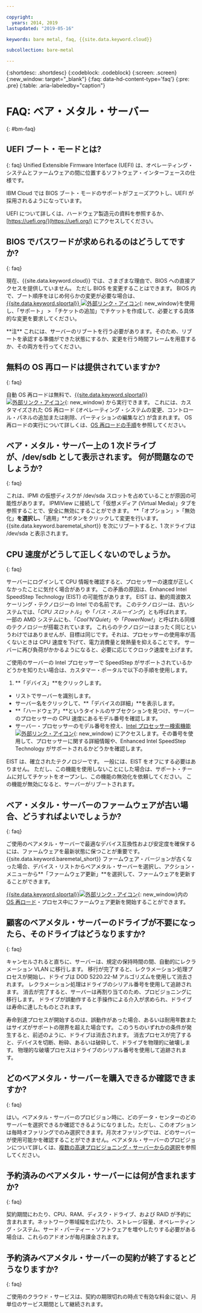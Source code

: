 ```yaml
---

copyright:
  years: 2014, 2019
lastupdated: "2019-05-16"

keywords: bare metal, faq, {{site.data.keyword.cloud}}

subcollection: bare-metal

---
```


{:shortdesc: .shortdesc}
{:codeblock: .codeblock}
{:screen: .screen}
{:new_window: target="_blank"}
{:faq: data-hd-content-type='faq'}
{:pre: .pre}
{:table: .aria-labeledby="caption"}

# FAQ: ベア・メタル・サーバー
{: #bm-faq}

## UEFI ブート・モードとは?
{: faq}
Unified Extensible Firmware Interface (UEFI) は、オペレーティング・システムとファームウェアの間に位置するソフトウェア・インターフェースの仕様です。

IBM Cloud では BIOS ブート・モードのサポートがフェーズアウトし、UEFI が採用されるようになっています。

UEFI について詳しくは、ハードウェア製造元の資料を参照するか、[https://uefi.org/](https://uefi.org/) にアクセスしてください。

## BIOS でパスワードが求められるのはどうしてですか?
{: faq}

現在、{{site.data.keyword.cloud}}  では、さまざまな理由で、BIOS への直接アクセスを提供していません。 ただし BIOS を変更することはできます。 BIOS 内で、ブート順序をはじめ何らかの変更が必要な場合は、[{{site.data.keyword.slportal}} ![外部リンク・アイコン](../icons/launch-glyph.svg "外部リンク・アイコン")](https://cloud.ibm.com/){: new_window}を使用し、「サポート」 > 「チケットの追加」でチケットを作成して、必要とする具体的な変更を要求してください。

\*\*注\*\* これには、サーバーのリブートを行う必要があります。そのため、リブートを承認する準備ができた状態にするか、変更を行う時間フレームを用意するか、その両方を行ってください。

## 無料の OS 再ロードは提供されていますか?
{: faq}

自動 OS 再ロードは無料で、[{{site.data.keyword.slportal}} ![外部リンク・アイコン](../icons/launch-glyph.svg "外部リンク・アイコン")](https://cloud.ibm.com/){: new_window} から実行できます。 これには、カスタマイズされた OS 再ロード (オペレーティング・システムの変更、コントロール・パネルの追加または削除、パーティションの編集など) が含まれます。  OS 再ロードの実行について詳しくは、[OS 再ロードの手順](/docs/infrastructure/software?topic=software-reloading-the-os)を参照してください。


## ベア・メタル・サーバー上の 1 次ドライブが、/dev/sdb として表示されます。 何が問題なのでしょうか?
{: faq}

これは、IPMI の仮想ディスクが /dev/sda スロットを占めていることが原因の可能性があります。 IPMIView に接続して「仮想メディア (Virtual Media)」タブを参照することで、安全に無効にすることができます。 **「オプション」>「無効化」**を選択し、**「適用」**ボタンをクリックして変更を行います。 {{site.data.keyword.baremetal_short}} を次にリブートすると、1 次ドライブは /dev/sda と表示されます。


## CPU 速度がどうして正しくないのでしょうか。
{: faq}

サーバーにログインして CPU 情報を確認すると、プロセッサーの速度が正しくなかったことに気付く場合があります。 この矛盾の原因は、Enhanced Intel SpeedStep Technology (EIST) の可能性があります。 EIST は、動的周波数スケーリング・テクノロジーの Intel での名前です。  このテクノロジーは、古いシステムでは、「*CPU スロットル*」や「*バス・スルーイング*」とも呼ばれます。  一部の AMD システムにも、「*Cool'N'Quiet*」や「*PowerNow!*」と呼ばれる同様のテクノロジーが搭載されています。  これらのテクノロジーはまったく同じというわけではありませんが、目標は同じです。それは、プロセッサーの使用率が高くないときは CPU 速度を下げて、電力消費量と発熱量を抑えることです。  サーバーに再び負荷がかかるようになると、必要に応じてクロック速度を上げます。

ご使用のサーバーの Intel プロセッサーで SpeedStep がサポートされているかどうかを知りたい場合は、カスタマー・ポータルで以下の手順を使用します。
1. **「デバイス」**をクリックします。
* リストでサーバーを識別します。
* サーバー名をクリックして、**「デバイスの詳細」**を表示します。
* **「ハードウェア」**というタイトルのサブセクションを見つけ、サーバーのプロセッサーの CPU 速度にあるモデル番号を確認します。
* サーバー・プロセッサーのモデル番号を控え、[Intel プロセッサー検索機能![外部リンク・アイコン](../icons/launch-glyph.svg "外部リンク・アイコン")](http://processorfinder.intel.com/){: new_window} にアクセスします。その番号を使用して、プロセッサーに関する詳細情報や、Enhanced Intel SpeedStep Technology がサポートされるかどうかを確認します。

EIST は、確立されたテクノロジーです。 一般には、EIST をオフにする必要はありません。 ただし、この機能を使用しないことにした場合は、サポート・チームに対してチケットをオープンし、この機能の無効化を依頼してください。  この機能が無効になると、サーバーがリブートされます。


## ベア・メタル・サーバーのファームウェアが古い場合、どうすればよいでしょうか?
{: faq}

ご使用のベアメタル・サーバーで最適なデバイス互換性および安定度を確保するには、ファームウェアを最新状態に保つことが重要です。{{site.data.keyword.baremetal_short}} ファームウェア・バージョンが古くなった場合、デバイス・リストからベアメタル・サーバーを選択し、アクション・メニューから**「ファームウェア更新」**を選択して、ファームウェアを更新することができます。

[{{site.data.keyword.slportal}}![外部リンク・アイコン](../icons/launch-glyph.svg "外部リンク・アイコン")](https://cloud.ibm.com/){: new_window}内の [OS 再ロード](/docs/infrastructure/software?topic=software-reloading-the-os)・プロセス中にファームウェア更新を開始することができます。

## 顧客のベアメタル・サーバーのドライブが不要になったら、そのドライブはどうなりますか?
{: faq}

キャンセルされると直ちに、サーバーは、規定の保持時間の間、自動的にレクラメーション VLAN に移行します。 移行が完了すると、レクラメーション処理プロセスが開始し、ドライブは DOD 5220.22-M アルゴリズムを使用して消去されます。  レクラメーション処理はドライブのシリアル番号を使用して追跡されます。 消去が完了すると、サーバーは再割り当てのため、プロビジョニングに移行します。 ドライブが誤動作すると手操作による介入が求められ、ドライブは寿命に達したものとされます。

寿命到達プロセスが開始するのは、誤動作があった場合、あるいは耐用年数またはサイズがサポートの限界を超えた場合です。 このうちのいずれかの条件が発生すると、前述のように、ドライブは消去されます。 消去プロセスが完了すると、デバイスを切断、粉砕、あるいは破砕して、ドライブを物理的に破壊します。  物理的な破壊プロセスはドライブのシリアル番号を使用して追跡されます。

## どのベアメタル・サーバーを購入できるか確認できますか?
{: faq}

はい。ベアメタル・サーバーのプロビジョン時に、どのデータ・センターのどのサーバーを選択できるか確認できるようになりました。ただし、このオプションは毎時オファリングでのみ選択できます。月次オファリングでは、どのサーバーが使用可能かを確認することができません。ベアメタル・サーバーのプロビジョンについて詳しくは、[複数の高速プロビジョニング・サーバーからの選択](/docs/bare-metal?topic=bare-metal-bm-select-popular-servers#bm-select-popular-servers)を参照してください。

## 予約済みのベアメタル・サーバーには何が含まれますか?
{: faq}

契約期間にわたり、CPU、RAM、ディスク・ドライブ、および RAID が予約に含まれます。ネットワーク帯域幅を広げたり、ストレージ容量、オペレーティング・システム、サード・パーティー・ソフトウェアを増やしたりする必要がある場合は、これらのアドオンが毎月課金されます。

## 予約済みベアメタル・サーバーの契約が終了するとどうなりますか?
{: faq}

ご使用のクラウド・サービスは、契約の期限切れの時点で有効な料金に従い、月単位のサービス期間として継続されます。
